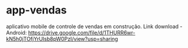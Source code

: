# app-vendas
aplicativo mobile de controle de vendas em construção.
Link download - Android:  https://drive.google.com/file/d/1THURR6wr-kN5h0jTOfjYrUIsb8pW0PzI/view?usp=sharing
